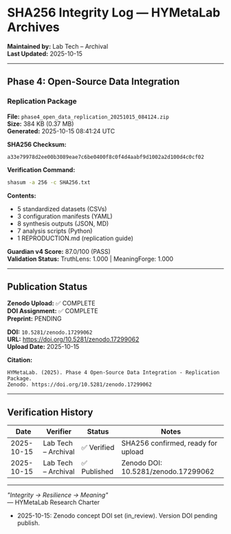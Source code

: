 # SHA256 Integrity Log — HYMetaLab Archives

**Maintained by:** Lab Tech – Archival  
**Last Updated:** 2025-10-15

---

## Phase 4: Open-Source Data Integration

### Replication Package

**File:** `phase4_open_data_replication_20251015_084124.zip`  
**Size:** 384 KB (0.37 MB)  
**Generated:** 2025-10-15 08:41:24 UTC

**SHA256 Checksum:**
```
a33e79978d2ee00b3089eae7c6be0400f8c0f4d4aabf9d1002a2d100d4c0cf02
```

**Verification Command:**
```bash
shasum -a 256 -c SHA256.txt
```

**Contents:**
- 5 standardized datasets (CSVs)
- 3 configuration manifests (YAML)
- 8 synthesis outputs (JSON, MD)
- 7 analysis scripts (Python)
- 1 REPRODUCTION.md (replication guide)

**Guardian v4 Score:** 87.0/100 (PASS)  
**Validation Status:** TruthLens: 1.000 | MeaningForge: 1.000

---

## Publication Status

**Zenodo Upload:** ✅ COMPLETE  
**DOI Assignment:** ✅ COMPLETE  
**Preprint:** PENDING

**DOI:** `10.5281/zenodo.17299062`  
**URL:** https://doi.org/10.5281/zenodo.17299062  
**Upload Date:** 2025-10-15

**Citation:**
```
HYMetaLab. (2025). Phase 4 Open-Source Data Integration - Replication Package. 
Zenodo. https://doi.org/10.5281/zenodo.17299062
```

---

## Verification History

| Date | Verifier | Status | Notes |
|------|----------|--------|-------|
| 2025-10-15 | Lab Tech – Archival | ✅ Verified | SHA256 confirmed, ready for upload |
| 2025-10-15 | Lab Tech – Archival | ✅ Published | Zenodo DOI: 10.5281/zenodo.17299062 |

---

*"Integrity → Resilience → Meaning"*  
— HYMetaLab Research Charter

- 2025-10-15: Zenodo concept DOI set (in_review). Version DOI pending publish.

